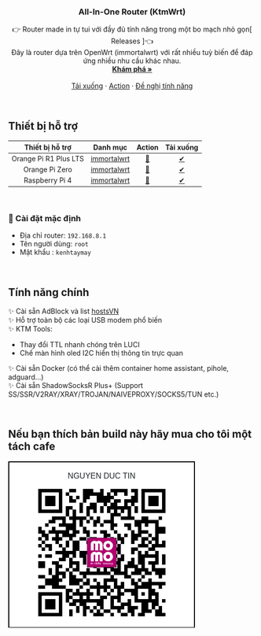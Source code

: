 
<p align="center">
  <h3 align="center">All-In-One Router (KtmWrt)</h3>
  <p align="center">
    👉 Router made in tự tui với đầy đủ tính năng trong một bo mạch nhỏ gọn[<a herf="https://github.com/kenhtaymay/ktmwrt/releases"> Releases </a>]👈
    <br />
    Đây là router dựa trên OpenWrt (<a herf="https://github.com/immortalwrt/immortalwrt">immortalwrt</a>) với rất nhiều tuỳ biến để đáp ứng nhiều nhu cầu khác nhau.
    <br />
    <a href="https://github.com/kenhtaymay/ktmwrt"><strong>Khám phá »</strong></a>
    <br />
    <br />
    <a href="https://github.com/kenhtaymay/ktmwrt/releases">Tải xuống</a>
    ·
    <a href="https://github.com/kenhtaymay/ktmwrt/actions">Action</a>
    ·
    <a href="https://github.com/kenhtaymay/ktmwrt/issues">Đề nghị tính năng</a>
  </p>
</p>

<br>

## Thiết bị hỗ trợ
|           Thiết bị hỗ trợ        |         Danh mục         |        Action         |              Tải xuống          |
| :------------------------: | :---------------------: | :-------------------: | :--------------------------: |
| Orange Pi R1 Plus LTS | [immortalwrt](https://github.com/immortalwrt/immortalwrt) | [🍕](https://github.com/kenhtaymay/ktmwrt/actions/workflows/OrangePiR1LTS.yml) | [✔](https://github.com/kenhtaymay/ktmwrt/releases) |
| Orange Pi Zero | [immortalwrt](https://github.com/immortalwrt/immortalwrt) | [🍕](https://github.com/kenhtaymay/ktmwrt/actions/workflows/OrangePiR1LTS.yml) | [✔](https://github.com/kenhtaymay/ktmwrt/releases) |
| Raspberry Pi 4 | [immortalwrt](https://github.com/immortalwrt/immortalwrt) | [🍕](https://github.com/kenhtaymay/ktmwrt/actions/workflows/OrangePiR1LTS.yml) | [✔](https://github.com/kenhtaymay/ktmwrt/releases) |

<br>

### 🎯 Cài đặt mặc định
- Địa chỉ router: `192.168.8.1`   
- Tên người dùng: `root`   
- Mật khẩu  : `kenhtaymay`

<br>

## Tính năng chính
✨ Cài sẵn AdBlock và list [hostsVN](https://bigdargon.github.io/hostsVN/)   
✨ Hỗ trợ toàn bộ các loại USB modem phổ biến   
✨ KTM Tools:
  - Thay đổi TTL nhanh chóng trên LUCI
  - Chế màn hình oled I2C hiển thị thông tin trực quan


✨ Cài sẵn Docker (có thể cài thêm container home assistant, pihole, adguard...)   
✨ Cài sẵn ShadowSocksR Plus+ (Support SS/SSR/V2RAY/XRAY/TROJAN/NAIVEPROXY/SOCKS5/TUN etc.)   

<br>

## Nếu bạn thích bản build này hãy mua cho tôi một tách cafe

![Scan me](/files/root/momo.png)

<br>